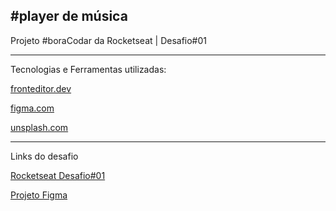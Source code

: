 #player de música 
---
Projeto #boraCodar da Rocketseat | Desafio#01

---
Tecnologias e Ferramentas utilizadas:

<a href="https://www.fronteditor.dev/"> fronteditor.dev</a>

<a href="https://www.figma.com/pt-br/"> figma.com</a>

<a href="https://unsplash.com/pt-br"> unsplash.com</a>

---
Links do desafio 

<a href="https://app.rocketseat.com.br/classroom/bora-codar/group/bora-codar/lesson/bora-codar-um-player-de-musica-desafio-01">Rocketseat Desafio#01</a>

<a href="https://www.figma.com/design/IOVyslKIParaWD7VUdxhCs/Player-de-M%C3%BAsica-%E2%80%A2-Desafio-01--Community-?node-id=1-61&t=05bx4caj71kjApP5-0">Projeto Figma</a>
